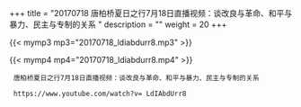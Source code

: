 +++
title = "20170718  唐柏桥夏日之行7月18日直播视频：谈改良与革命、和平与暴力、民主与专制的关系 "
description = ""
weight = 20
+++

{{< mymp3 mp3="20170718_ldiabdurr8.mp3" >}}

{{< mymp4 mp4="20170718_ldiabdurr8.mp4" >}}

     唐柏桥夏日之行7月18日直播视频：谈改良与革命、和平与暴力、民主与专制的关系 
     
     https://www.youtube.com/watch?v= LdIAbdUrr8 
